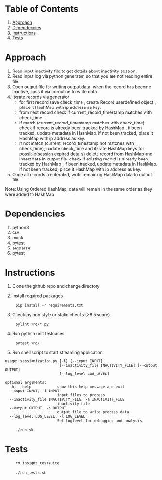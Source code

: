 # Table of Contents
1. [Approach](README.md#Approach)
2. [Dependencies](README.md#Dependencies)
3. [Instructions](README.md#Instructions)
4. [Tests](README.md#Tests)

# Approach
1. Read input inactivity file to get details about inactivity session.
2. Read input log via python generator, so that you are not reading entire file.
3. Open output file for writing output data. when the record has become inactive, pass it via coroutine to write data.  
4. Iterate records via generator
     - for first record save check_time , create Record userdefined object , place it HashMap with ip address as key.
     - from next record check if current_record_timestamp matches with check_time.
     - if match (current_record_timestamp matches with check_time). check if record is already been tracked by HashMap , if been tracked, update metadata in HashMap. if not been tracked, place it HashMap with ip address as key.
     - if not match (current_record_timestamp not matches with check_time), update check_time and iterate HashMap keys for possible(session expired details) delete record from HashMap and insert data in output file. check if existing record is already been tracked by HashMap , if been tracked, update metadata in HashMap. if not been tracked, place it HashMap with ip address as key.
5. Once all records are iterated, write remaining HashMap data to output file. 

Note: Using Ordered HashMap, data will remain in the same order as they were added to HashMap

# Dependencies
1. python3
2. csv
3. mock
4. pytest
5. argparse
6. pytest

# Instructions
1. Clone the github repo and change directory

2. Install required packages

&nbsp;&nbsp;&nbsp;&nbsp;&nbsp;&nbsp;&nbsp;&nbsp; `pip install -r requirements.txt`

3. Check python style or static checks (>8.5 score)

&nbsp;&nbsp;&nbsp;&nbsp;&nbsp;&nbsp;&nbsp;&nbsp; `pylint src/*.py`

4. Run python unit testcases

&nbsp;&nbsp;&nbsp;&nbsp;&nbsp;&nbsp;&nbsp;&nbsp; `pytest src/`

5. Run shell script to start streaming application

```
usage: sessionization.py [-h] [--input INPUT]
                         [--inactivity_file INACTIVITY_FILE] [--output OUTPUT]
                         [--log_level LOG_LEVEL]

optional arguments:
  -h, --help            show this help message and exit
  --input INPUT, -i INPUT
                        input files to process
  --inactivity_file INACTIVITY_FILE, -a INACTIVITY_FILE
                        inactivity file
  --output OUTPUT, -o OUTPUT
                        output file to write process data
  --log_level LOG_LEVEL, -l LOG_LEVEL
                        Set loglevel for debugging and analysis
```

&nbsp;&nbsp;&nbsp;&nbsp;&nbsp;&nbsp;&nbsp;&nbsp; `./run.sh`

# Tests
&nbsp;&nbsp;&nbsp;&nbsp;&nbsp;&nbsp;&nbsp;&nbsp; `cd insight_testsuite`

&nbsp;&nbsp;&nbsp;&nbsp;&nbsp;&nbsp;&nbsp;&nbsp; `./run_tests.sh`


